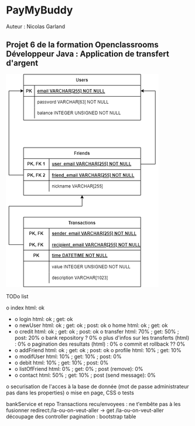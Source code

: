 # PayMyBuddy

Auteur : Nicolas Garland

## Projet 6 de la formation Openclassrooms Développeur Java : Application de transfert d'argent

![Diagramme des données](Readme_image/diagramme_donnees.png)


TODo list

o index				html: ok
- o login			html: ok ; 	get: ok
- o newUser			html: ok ; 	get: ok ; 	post: ok
o home				html: ok ;	get: ok
- o credit			html: ok ;	get: ok ; 	post: ok
o transfer			html: 70% ; get: 50% ; 	post: 20%
	o bank repository ? 0%
	o plus d'infos sur les transferts (html) : 0%
	o pagination des resultats (html) : 0% 
	o commit et rollback ?? 0%
- o addFriend		html: ok ; 	get: ok ; 	post: ok
o profile			html: 10% ; get: 10%
- o modifUser		html: 10% ; get: 10% ; 	post: 0%
- o debit			html: 10% ; get: 10% ; 	post: 0%
- o listOfFriend	html: 0% ; 	get: 0% ; 	post (remove): 0%
- o contact			html: 50% ; get: 10% ; 	post (send message): 0%

o securisation de l'acces à la base de donnée (mot de passe administrateur pas dans les properties)
o mise en page, CSS
o tests


bankService et repo
Transactions recu/envoyees : ne t'embête pas à les fusionner
redirect:/la-ou-on-veut-aller  -> get /la-ou-on-veut-aller
découpage des controller
pagination : bootstrap table
